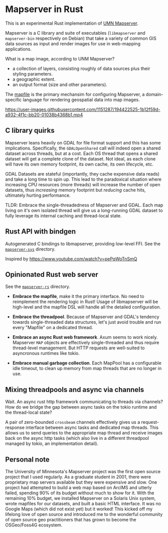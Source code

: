 # Mapserver in Rust

This is an experimental Rust implementation of [UMN Mapserver](https://mapserver.gis.umn.edu/).

Mapserver is a C library and suite of executables
(`libmapserver` and `mapserver-bin` respectively on Debian)
that take a variety of common GIS data sources as input
and render images for use in web-mapping applications.

What is a map image, according to UNM Mapserver?

- a collection of layers, consisting roughly of data sources plus their styling parameters.
- a geographic extent.
- an output format (size and other parameters).

The [mapfile](https://www.mapserver.org/mapfile/) is the primary mechansim for configuring Mapserver, a domain-specific language
for rendering geospatial data into map images.


https://user-images.githubusercontent.com/1151287/194422525-1b12f59d-a932-4f1c-bb20-01038b4368b1.mp4




## C library quirks

Mapserver leans heavily on GDAL for file format support and this has some implications.
Specifically, the `GDALOpenShared` call will indeed open a shared dataset across threads,
but at a cost. Each OS thread that opens a shared dataset will get a complete clone of the dataset.
Not ideal, as each clone will have its own memory footprint, its own cache, its own lifecycle, etc.

GDAL Datasets are stateful (importantly, they cache expensive data reads) and take a long time to spin up.
This lead to the paradoxical situation where increasing CPU resources (more threads)
will increase the number of open datasets, thus _increasing_ memory footprint but _reducing_ cache hits, ultimately hurting performance.

TLDR: Embrace the single-threadedness of Mapserver and GDAL. Each map living on it's own isolated thread
will give us a long-running GDAL dataset to fully leverage its internal caching and thread-local state.

## Rust API with bindgen

Autogenerated C bindings to libmapserver, providing low-level FFI. See the [`mapserver-sys`](./mapserver-sys) directory.

Inspired by https://www.youtube.com/watch?v=pePqWoTnSmQ

## Opinionated Rust web server

See the [`mapserver-rs`](./mapserver-rs) directory.

- **Embrace the mapfile**, make it the primary interface. No need to reimplement
  the rendering logic in Rust! Usage of libmapserver will be high-level and the
  mapfile DSL will handle all the detailed configuration.

- **Embrace the threadpool**. Because of Mapserver and GDAL's tendency towards single-threaded data structures,
  let's just avoid trouble and run every "Mapfile" on a dedicated thread.

- **Embrace an async Rust web framework**. Axum seems to work nicely.
  Mapserver `MAP` objects are effectively single-threaded and thus require thread-level management.
  But HTTP requests are well-suited to asyncronous runtimes like tokio.

- **Embrace manual garbage collection**. Each MapPool has a configurable idle timeout,
  to clean up memory from map threads that are no longer in use.

## Mixing threadpools and async via channels

Wait. An async rust http framework communicating to threads via channels?
How do we bridge the gap between async tasks on the tokio runtime and the thread-local state?

A pair of zero-bounded `crossbeam` channels effectively gives us a request-response interface
between async tasks and dedicated map threads. This allows us to send queries to the appropriate map thread
and receive images back on the async http tasks (which also live in a different threadpool managed by tokio, an implementation detail).

## Personal note

The University of Minnesota's Mapserver project was the first open source project that I used regularly.
As a graduate student in 2001, there were proprietary map servers available but they were expensive and slow.
One project had attempted to build a web map based on ArcIMS and utterly failed, spending 90% of its budget
without much to show for it. With the remaining 10% budget, we installed Mapserver on a Solaris Unix system,
wrote mapfiles for our datasets, and built a basic HTML interface. It was no Google Maps (which did not exist yet)
but it worked! This kicked off my lifelong love of open source and introduced me to the wonderful community of
open source geo practitioners that has grown to become the OSGeo/Foss4G ecosystem.
